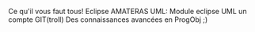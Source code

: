 Ce qu'il vous faut tous!
Eclipse
AMATERAS UML: Module eclipse UML
un compte GIT(troll)
Des connaissances avancées en ProgObj ;)
